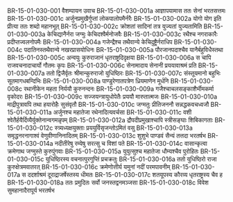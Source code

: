 BR-15-01-030-001	वैशम्पायन उवाच
BR-15-01-030-001a	आज्ञापयामास ततः सेनां भरतसत्तमः
BR-15-01-030-001c	अर्जुनप्रमुखैर्गुप्तां लोकपालोपमैर्नरैः
BR-15-01-030-002a	योगो योग इति प्रीत्या ततः शब्दो महानभूत्
BR-15-01-030-002c	क्रोशतां सादिनां तत्र युज्यतां युज्यतामिति
BR-15-01-030-003a	केचिद्यानैर्नरा जग्मुः केचिदश्वैर्मनोजवैः
BR-15-01-030-003c	 रथैश्च नगराकारैः प्रदीप्तज्वलनोपमैः
BR-15-01-030-004a	गजेन्द्रैश्च तथैवान्ये केचिदुष्ट्रैर्नराधिप
BR-15-01-030-004c	पदातिनस्तथैवान्ये नखरप्रासयोधिनः
BR-15-01-030-005a	पौरजानपदाश्चैव यानैर्बहुविधैस्तथा
BR-15-01-030-005c	अन्वयुः कुरुराजानं धृतराष्ट्रदिदृक्षया
BR-15-01-030-006a	स चापि राजवचनादाचार्यो गौतमः कृपः
BR-15-01-030-006c	सेनामादाय सेनानी प्रययावाश्रमं प्रति
BR-15-01-030-007a	ततो द्विजैर्वृतः श्रीमान्कुरुराजो युधिष्ठिरः
BR-15-01-030-007c	संस्तूयमानो बहुभिः सूतमागधबन्दिभिः
BR-15-01-030-008a	पाण्डुरेणातपत्रेण ध्रियमाणेन मूर्धनि
BR-15-01-030-008c	रथानीकेन महता निर्ययौ कुरुनन्दनः
BR-15-01-030-009a	गजैश्चाचलसङ्काशैर्भीमकर्मा वृकोदरः
BR-15-01-030-009c	सज्जयन्त्रायुधोपेतैः प्रययौ मारुतात्मजः
BR-15-01-030-010a	माद्रीपुत्रावपि तथा हयारोहैः सुसंवृतौ
BR-15-01-030-010c	जग्मतुः प्रीतिजननौ सन्नद्धकवचध्वजौ
BR-15-01-030-011a	अर्जुनश्च महातेजा रथेनादित्यवर्चसा
BR-15-01-030-011c	वशी श्वेतैर्हयैर्दिव्यैर्युक्तेनान्वगमन्नृपम्
BR-15-01-030-012a	द्रौपदीप्रमुखाश्चापि स्त्रीसङ्घाः शिबिकागताः
BR-15-01-030-012c	स्त्र्यध्यक्षयुक्ताः प्रययुर्विसृजन्तोऽमितं वसु
BR-15-01-030-013a	समृद्धनरनागाश्वं वेणुवीणानिनादितम्
BR-15-01-030-013c	शुशुभे पाण्डवं सैन्यं तत्तदा भरतर्षभ
BR-15-01-030-014a	नदीतीरेषु रम्येषु सरत्सु च विशां पते
BR-15-01-030-014c	वासान्कृत्वा क्रमेणाथ जग्मुस्ते कुरुपुंगवाः
BR-15-01-030-015a	युयुत्सुश्च महातेजा धौम्यश्चैव पुरोहितः
BR-15-01-030-015c	युधिष्ठिरस्य वचनात्पुरगुप्तिं प्रचक्रतुः
BR-15-01-030-016a	ततो युधिष्ठिरो राजा कुरुक्षेत्रमवातरत्
BR-15-01-030-016c	क्रमेणोत्तीर्य यमुनां नदीं परमपावनीम्
BR-15-01-030-017a	स ददर्शाश्रमं दूराद्राजर्षेस्तस्य धीमतः
BR-15-01-030-017c	शतयूपस्य कौरव्य धृतराष्ट्रस्य चैव ह
BR-15-01-030-018a	ततः प्रमुदितः सर्वो जनस्तद्वनमञ्जसा
BR-15-01-030-018c	विवेश सुमहानादैरापूर्य भरतर्षभ
